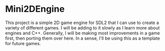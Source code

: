 # Mini2DEngine

This project is a simple 2D game engine for SDL2 that I can use to create a variety of different games. I will be adding to it slowly as I learn more about engines and C++. Generally, I will be making most improvements in a game first, then porting them over here. In a sense, I'll be using this as a template for future games.
